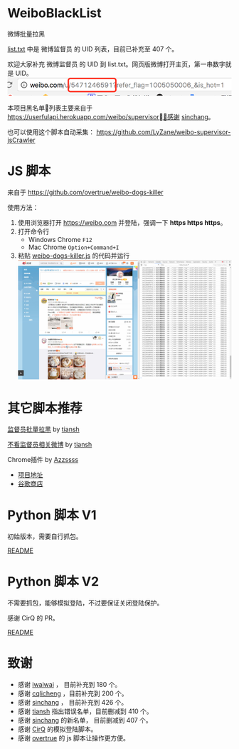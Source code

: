 # WeiboBlackList
微博批量拉黑

[list.txt](list.txt) 中是 微博监督员 的 UID 列表，目前已补充至 407 个。

欢迎大家补充 微博监督员 的 UID 到 list.txt。网页版微博打开主页，第一串数字就是 UID。 
![uid](/imgs/uid.png)

本项目黑名单列表主要来自于 https://userfulapi.herokuapp.com/weibo/supervisor，感谢 [sinchang](https://github.com/sinchang)。

也可以使用这个脚本自动采集： https://github.com/LyZane/weibo-supervisor-jsCrawler

# JS 脚本
来自于 https://github.com/overtrue/weibo-dogs-killer

使用方法：
1. 使用浏览器打开 https://weibo.com 并登陆，强调一下 **https https https**。
2. 打开命令行
    + Windows Chrome `F12`
    + Mac Chrome `Option+Command+I`
3. 粘贴 [weibo-dogs-killer.js](weibo-dogs-killer.js) 的代码并运行
![js](/imgs/js.jpg)

# 其它脚本推荐
[监督员批量拉黑](https://tiansh.github.io/us-weibo/Weibo_Supervisor_Blacklist_Tool/) by [tiansh](https://github.com/tiansh)

[不看监督员相关微博](https://tiansh.github.io/us-weibo/Weibo_Supervisor_Blacklist_Tool/) by [tiansh](https://github.com/tiansh)

Chrome插件 by [Azzssss](https://github.com/Azzssss)
+ [项目地址](https://github.com/Azzssss/BlockPlugin)
+ [谷歌商店](https://chrome.google.com/webstore/search/%E6%89%B9%E9%87%8F%E6%8B%89%E9%BB%91%E5%BE%AE%E5%8D%9A%E7%9B%91%E7%9D%A3%E5%91%98?utm_source=chrome-ntp-icon)


# Python 脚本 V1 
初始版本，需要自行抓包。

[README](/py_v1/README.md)

# Python 脚本 V2
不需要抓包，能够模拟登陆，不过要保证关闭登陆保护。

感谢 CirQ 的 PR。

[README](/py_v2/README.md)

# 致谢
+ 感谢 [iwaiwai](https://github.com/iwaiwai) ， 目前补充到 180 个。
+ 感谢 [cqlicheng](https://github.com/cqlicheng) ，目前补充到 200 个。
+ 感谢 [sinchang](https://github.com/sinchang) ， 目前补充到 426 个。
+ 感谢 [tiansh](https://github.com/tiansh) 指出错误名单，目前删减到 410 个。
+ 感谢 [sinchang](https://github.com/sinchang) 的新名单， 目前删减到 407 个。
+ 感谢 [CirQ](https://github.com/CirQ) 的模拟登陆脚本。
+ 感谢 [overtrue](https://github.com/overtrue) 的 js 脚本让操作更方便。
